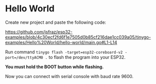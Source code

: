 # Hello World

Create new project and paste the following code:

https://github.com/jsfraz/esp32-examples/blob/4c30ecf2fd6f1e7505d0b85cf216dae1cc039a05/tinygo-examples/Hello%20World/hello-world/main.go#L1-L14

Run command `tinygo flash -target=esp32-coreboard-v2 -port=/dev/ttyACM0 .` to flash the program into your ESP32.

**You must hold the BOOT button while flashing.**

Now you can connect with serial console with baud rate 9600.
